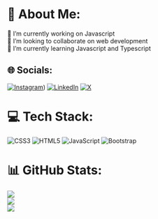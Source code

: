 # 💫 About Me:
🔭 I’m currently working on Javascript<br>👯 I’m looking to collaborate on web development<br>🌱 I’m currently learning Javascript and Typescript<br>


## 🌐 Socials:
[![Instagram](https://img.shields.io/badge/Instagram-%23E4405F.svg?logo=Instagram&logoColor=white)](https://www.instagram.com/boraurall/)) [![LinkedIn](https://img.shields.io/badge/LinkedIn-%230077B5.svg?logo=linkedin&logoColor=white)](https://www.linkedin.com/in/bora-ural/) [![X](https://img.shields.io/badge/X-black.svg?logo=X&logoColor=white)](https://x.com/https://twitter.com/Boraurall) 

# 💻 Tech Stack:
![CSS3](https://img.shields.io/badge/css3-%231572B6.svg?style=for-the-badge&logo=css3&logoColor=white) ![HTML5](https://img.shields.io/badge/html5-%23E34F26.svg?style=for-the-badge&logo=html5&logoColor=white) ![JavaScript](https://img.shields.io/badge/javascript-%23323330.svg?style=for-the-badge&logo=javascript&logoColor=%23F7DF1E) ![Bootstrap](https://img.shields.io/badge/bootstrap-%238511FA.svg?style=for-the-badge&logo=bootstrap&logoColor=white)
# 📊 GitHub Stats:
![](https://github-readme-stats.vercel.app/api?username=Boraural&theme=dark&hide_border=false&include_all_commits=true&count_private=false)<br/>
![](https://github-readme-streak-stats.herokuapp.com/?user=Boraural&theme=dark&hide_border=false)<br/>
![](https://github-readme-stats.vercel.app/api/top-langs/?username=Boraural&theme=dark&hide_border=false&include_all_commits=true&count_private=false&layout=compact)

<!-- Proudly created with GPRM ( https://gprm.itsvg.in ) -->
